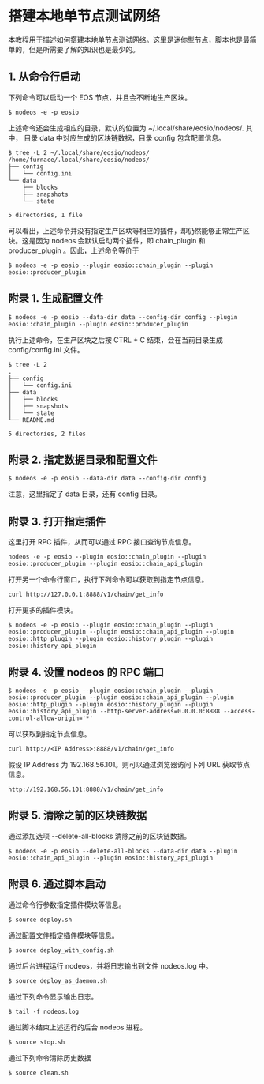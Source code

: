 # 搭建本地单节点测试网络
本教程用于描述如何搭建本地单节点测试网络。这里是迷你型节点，脚本也是最简单的，但是所需要了解的知识也是最少的。

## 1. 从命令行启动
下列命令可以启动一个 EOS 节点，并且会不断地生产区块。
```
$ nodeos -e -p eosio
```

上述命令还会生成相应的目录，默认的位置为 ~/.local/share/eosio/nodeos/. 其中， 目录 data 中对应生成的区块链数据，目录 config 包含配置信息。

```
$ tree -L 2 ~/.local/share/eosio/nodeos/
/home/furnace/.local/share/eosio/nodeos/
├── config
│   └── config.ini
└── data
    ├── blocks
    ├── snapshots
    └── state

5 directories, 1 file
```

可以看出，上述命令并没有指定生产区块等相应的插件，却仍然能够正常生产区块。这是因为 nodeos 会默认启动两个插件，即 chain_plugin 和 producer_plugin 。因此，上述命令等价于
```
$ nodeos -e -p eosio --plugin eosio::chain_plugin --plugin eosio::producer_plugin
```

## 附录 1. 生成配置文件
```
$ nodeos -e -p eosio --data-dir data --config-dir config --plugin eosio::chain_plugin --plugin eosio::producer_plugin
```

执行上述命令，在生产区块之后按 CTRL + C 结束，会在当前目录生成 config/config.ini 文件。
```
$ tree -L 2
.
├── config
│   └── config.ini
├── data
│   ├── blocks
│   ├── snapshots
│   └── state
└── README.md

5 directories, 2 files
```

## 附录 2. 指定数据目录和配置文件
```
$ nodeos -e -p eosio --data-dir data --config-dir config
```

注意，这里指定了 data 目录，还有 config 目录。

## 附录 3. 打开指定插件
这里打开 RPC 插件，从而可以通过 RPC 接口查询节点信息。

```
nodeos -e -p eosio --plugin eosio::chain_plugin --plugin eosio::producer_plugin --plugin eosio::chain_api_plugin
```

打开另一个命令行窗口，执行下列命令可以获取到指定节点信息。
```
curl http://127.0.0.1:8888/v1/chain/get_info
```

打开更多的插件模块。
```
$ nodeos -e -p eosio --plugin eosio::chain_plugin --plugin eosio::producer_plugin --plugin eosio::chain_api_plugin --plugin eosio::http_plugin --plugin eosio::history_plugin --plugin eosio::history_api_plugin
```

## 附录 4. 设置 nodeos 的 RPC 端口
```
$ nodeos -e -p eosio --plugin eosio::chain_plugin --plugin eosio::producer_plugin --plugin eosio::chain_api_plugin --plugin eosio::http_plugin --plugin eosio::history_plugin --plugin eosio::history_api_plugin --http-server-address=0.0.0.0:8888 --access-control-allow-origin='*'
```

可以获取到指定节点信息。
```
curl http://<IP Address>:8888/v1/chain/get_info
```

假设 IP Address 为 192.168.56.101。则可以通过浏览器访问下列 URL 获取节点信息。
```
http://192.168.56.101:8888/v1/chain/get_info
```

## 附录 5. 清除之前的区块链数据
通过添加选项 --delete-all-blocks 清除之前的区块链数据。

```
$ nodeos -e -p eosio --delete-all-blocks --data-dir data --plugin eosio::chain_api_plugin --plugin eosio::history_api_plugin
```

## 附录 6. 通过脚本启动
通过命令行参数指定插件模块等信息。
```
$ source deploy.sh
```

通过配置文件指定插件模块等信息。
```
$ source deploy_with_config.sh
```

通过后台进程运行 nodeos，并将日志输出到文件 nodeos.log 中。
```
$ source deploy_as_daemon.sh
```

通过下列命令显示输出日志。
```
$ tail -f nodeos.log
```

通过脚本结束上述运行的后台 nodeos 进程。
```
$ source stop.sh
```

通过下列命令清除历史数据
```
$ source clean.sh
```
